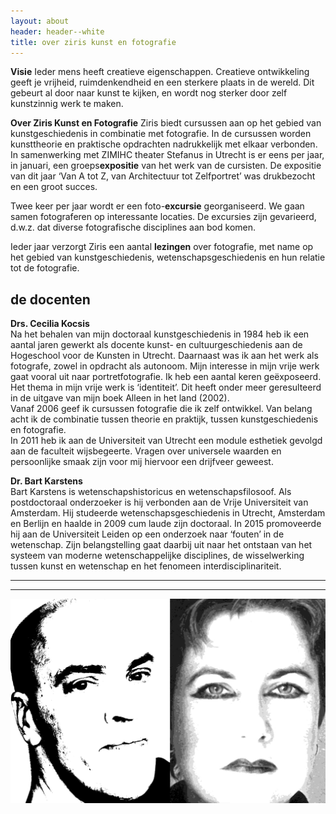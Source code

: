 ```yaml
---
layout: about
header: header--white
title: over ziris kunst en fotografie
---
```

**Visie**
Ieder mens heeft creatieve eigenschappen. Creatieve ontwikkeling geeft je vrijheid, ruimdenkendheid en een sterkere plaats in de wereld. Dit gebeurt al door naar kunst te kijken, en wordt nog sterker door zelf kunstzinnig werk te maken.

**Over Ziris Kunst en Fotografie**
Ziris biedt cursussen aan op het gebied van kunstgeschiedenis in combinatie met fotografie. In de cursussen worden kunsttheorie en praktische opdrachten nadrukkelijk met elkaar verbonden. 
\
In samenwerking met ZIMIHC theater Stefanus in Utrecht is er eens per jaar, in januari, een groeps**expositie** van het werk van de cursisten. De expositie van dit jaar ‘Van A tot Z, van Architectuur tot Zelfportret’ was drukbezocht en een groot succes.

Twee keer per jaar wordt er een foto-**excursie** georganiseerd. We gaan samen fotograferen op interessante locaties. De excursies zijn gevarieerd, d.w.z. dat diverse fotografische disciplines aan bod komen.

Ieder jaar verzorgt Ziris een aantal **lezingen** over fotografie, met name op het gebied van kunstgeschiedenis, wetenschapsgeschiedenis en hun relatie tot de fotografie. 

## de docenten

**Drs. Cecilia Kocsis**\
Na het behalen van mijn doctoraal kunstgeschiedenis in 1984 heb ik een aantal jaren gewerkt als docente kunst- en cultuurgeschiedenis aan de Hogeschool voor de Kunsten in Utrecht. Daarnaast was ik aan het werk als fotografe, zowel in opdracht als autonoom. Mijn interesse in mijn vrije werk gaat vooral uit naar portretfotografie. Ik heb een aantal keren geëxposeerd. Het thema in mijn vrije werk is ‘identiteit’. Dit heeft onder meer geresulteerd in de uitgave van mijn boek Alleen in het land (2002).\
Vanaf 2006 geef ik cursussen fotografie die ik zelf ontwikkel. Van belang acht ik de combinatie tussen theorie en praktijk, tussen kunstgeschiedenis en fotografie.\
In 2011 heb ik aan de Universiteit van Utrecht een module esthetiek gevolgd aan de faculteit wijsbegeerte. Vragen over universele waarden en persoonlijke smaak zijn voor mij
hiervoor een drijfveer geweest.

**Dr. Bart Karstens**\
Bart Karstens is wetenschapshistoricus en wetenschapsfilosoof. Als postdoctoraal onderzoeker is hij verbonden aan de Vrije Universiteit van Amsterdam. Hij studeerde wetenschapsgeschiedenis in Utrecht, Amsterdam en Berlijn en haalde in 2009 cum laude zijn doctoraal. In 2015 promoveerde hij aan de Universiteit Leiden op een onderzoek naar ‘fouten’ in de wetenschap.  Zijn belangstelling gaat daarbij uit naar het ontstaan van het systeem van moderne wetenschappelijke disciplines, de wisselwerking tussen kunst en wetenschap en het fenomeen interdisciplinariteit.

- - -

- - -

![Cecilia Kocsis](/assets/img/docenten_1.jpg "Bart Karstens, Cecilia Kocsis")

##
